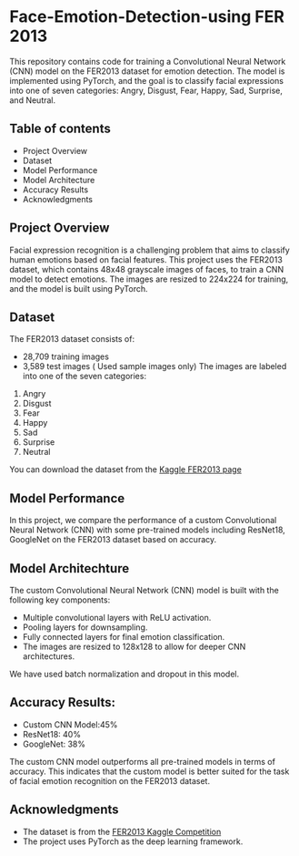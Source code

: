 # Face-Emotion-Detection-using FER 2013
This repository contains code for training a Convolutional Neural Network (CNN) model on the FER2013 dataset for emotion detection. The model is implemented using PyTorch, and the goal is to classify facial expressions into one of seven categories: Angry, Disgust, Fear, Happy, Sad, Surprise, and Neutral.

## Table of contents
- Project Overview
- Dataset
- Model Performance
- Model Architecture
- Accuracy Results
- Acknowledgments

## Project Overview
Facial expression recognition is a challenging problem that aims to classify human emotions based on facial features. This project uses the FER2013 dataset, which contains 48x48 grayscale images of faces, to train a CNN model to detect emotions. The images are resized to 224x224 for training, and the model is built using PyTorch.

## Dataset
The FER2013 dataset consists of:

- 28,709 training images
- 3,589 test images
( Used sample images only)
The images are labeled into one of the seven categories:

1. Angry
2. Disgust
3. Fear
4. Happy
5. Sad
6. Surprise
7. Neutral
   
You can download the dataset from the [Kaggle FER2013 page](https://www.kaggle.com/datasets/damnithurts/fer2013-dataset-images)

## Model Performance
In this project, we compare the performance of a custom Convolutional Neural Network (CNN) with some pre-trained models including ResNet18, GoogleNet on the FER2013 dataset based on accuracy.

## Model Architechture
The custom Convolutional Neural Network (CNN) model is built with the following key components:

- Multiple convolutional layers with ReLU activation.
- Pooling layers for downsampling.
- Fully connected layers for final emotion classification.
- The images are resized to 128x128 to allow for deeper CNN architectures.
  
We have used batch normalization and dropout in this model.

## Accuracy Results:
- Custom CNN Model:45%
- ResNet18: 40%
- GoogleNet: 38%
  
The custom CNN model outperforms all pre-trained models in terms of accuracy. This indicates that the custom model is better suited for the task of facial emotion recognition on the FER2013 dataset.

## Acknowledgments
- The dataset is from the [FER2013 Kaggle Competition](https://www.kaggle.com/c/challenges-in-representation-learning-facial-expression-recognition-challenge/data)
- The project uses PyTorch as the deep learning framework.


